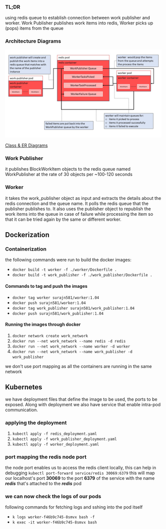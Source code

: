 ### TL;DR
using redis queue to establish connection between work publisher and worker. Work Publisher publishes work items into redis, Worker picks up (pops) items from the queue

### Architecture Diagrams
![architecture_diagram](architecture.jpg)

[Class & ER Diagrams](uml_diagram.md)

### Work Publisher
it publishes BlockWorkItem objects to the redis queue named WorkPublisher at the rate of 30 objects per ~100-120 seconds

### Worker
it takes the work_publisher object as input and extracts the details about the redis connection and the queue name. It polls the redis queue that the publisher publishes to. It also uses the publisher object to republish the work items into the queue in case of failure while processing the item so that it can be tried again by the same or different worker.

## Dockerization

### Containerization
the following commands were run to build the docker images:

* `docker build -t worker -f ./worker/Dockerfile .`
* `docker build -t work_publisher -f ./work_publisher/Dockerfile .`

#### Commands to tag and push the images

* `docker tag worker surajn581/worker:1.04`
* `docker push surajn581/worker:1.04`
* `docker tag work_publisher surajn581/work_publisher:1.04`
* `docker push surajn581/work_publisher:1.04`

#### Running the images through docker

1. `docker network create work_network`
2. `docker run --net work_network --name redis -d redis`
3. `docker run --net work_network --name worker -d worker`
4. `docker run --net work_network --name work_publisher -d work_publisher`

we don't use port mapping as all the containers are running in the same network

## Kubernetes
we have deployment files that define the image to be used, the ports to be exposed. Along with deployment we also have service that enable intra-pod communication.

### applying the deployment
1. `kubectl apply -f redis_deployment.yaml`
2. `kubectl apply -f work_publisher_deployment.yaml`
3. `kubectl apply -f worker_deployment.yaml`

### port mapping the redis node port
the node port enables us to access the redis client locally, this can help in debugging
    `kubectl port-forward service/redis 30069:6379`
this will map our localhost's port **30069** to the port **6379** of the service with the name **_redis_** that's attached to the **_redis_** pod

### we can now check the logs of our pods
following commands for fetching logs and sshing into the pod itself
* `k logs worker-f46b9c745-8smvx bash -f`
* `k exec -it worker-f46b9c745-8smvx bash`
